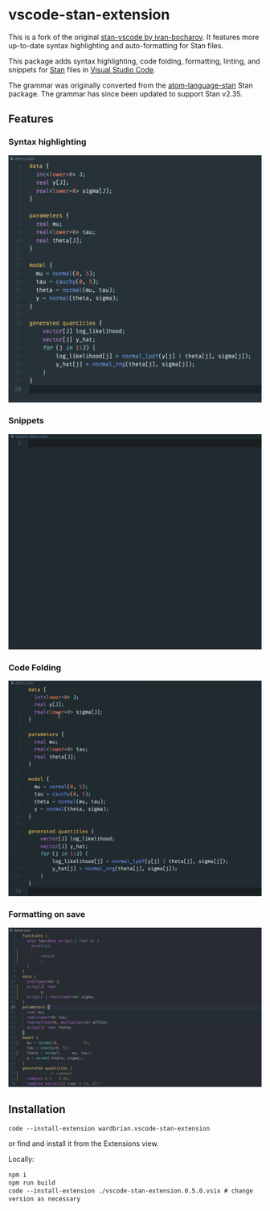 # vscode-stan-extension

This is a fork of the original [stan-vscode by ivan-bocharov](https://github.com/ivan-bocharov/stan-vscode).
It features more up-to-date syntax highlighting and auto-formatting for Stan files.

This package adds syntax highlighting, code folding, formatting, linting, and snippets for [Stan](https://mc-stan.org) files in [Visual Studio Code](https://code.visualstudio.com/).

The grammar was originally converted from the [atom-language-stan](https://github.com/jrnold/atom-language-stan) Stan package. The grammar has since been updated to support Stan v2.35.

## Features

### Syntax highlighting

![Syntax highlighting example](./img/highlight-example.png)

### Snippets

![snippets](./img/snippets.gif)

### Code Folding

![code-folding](./img/code-folding.gif)

### Formatting on save

![formatting](./img/formatting.gif)

## Installation

```
code --install-extension wardbrian.vscode-stan-extension
```

or find and install it from the Extensions view.

Locally:

```
npm i
npm run build
code --install-extension ./vscode-stan-extension.0.5.0.vsix # change version as necessary
```
